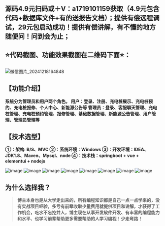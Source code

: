 ## 源码4.9元扫码或＋V：a1719101159获取（4.9元包含代码+数据库文件+有的送报告文档）；提供有偿远程调试，29元包启动成功！提供有偿讲解，有不懂的地方随便问！问到会为止；
## ⭐代码截图、功能效果截图在二维码下面⭐：
### 
![微信图片_20241218164848](https://github.com/user-attachments/assets/646b2784-afb8-47ee-a4d4-5ccc9f96b331)
## 【功能介绍】
**系统分为管理员和用户两个角色。
用户：登录、注册、充电桩展示、充电桩预约、充电桩报修、个人中心、新能源公告等
管理员：登录、客服聊天管理、充电桩管理、充电桩预约管理、报修管理、基础数据管理、新能源公告管理、用户管理、管理员管理等**
## 【技术选型】
**①：架构: B/S、MVC
②：系统环境：Windows
③：开发环境：IDEA、JDK1.8、Maven、Mysql、node
④：技术栈：springboot + vue + elementui + nodejs**

![image](https://github.com/user-attachments/assets/e1ef72f0-2413-4dcf-9a62-f2448478015a)
![image](https://github.com/user-attachments/assets/8b939cd8-8b6a-4930-bb5c-76447e4b3eab)
![image](https://github.com/user-attachments/assets/b8a1335f-824b-409e-85a5-0c160584e8b2)
![image](https://github.com/user-attachments/assets/d19555fe-4f0e-4d30-b172-67cec66c7df5)
![image](https://github.com/user-attachments/assets/4224e7ad-10dc-475b-90cf-e836e1aec97b)
![image](https://github.com/user-attachments/assets/611f72e6-f2a3-4240-bff4-be9a7b0072cb)
![image](https://github.com/user-attachments/assets/21464d8a-9ff1-4533-b14e-0f3d390e532e)
![image](https://github.com/user-attachments/assets/5fb5cf97-c4b1-4ed2-b433-fbe9fa501914)

## 为什么选择我？

> **博主本身也是从大学走出来的，所有编程知识都是自己一点一点学来的，没有实战项目经验，多亏有前辈收取少量费用就提供项目和讲解，才获得了工作机会，吃水不忘挖井人，博主现在从事开发软件开发、有丰富的编程能力和水平、也学习前辈帮助更多需要帮助的人学习编程！少走弯路！**

